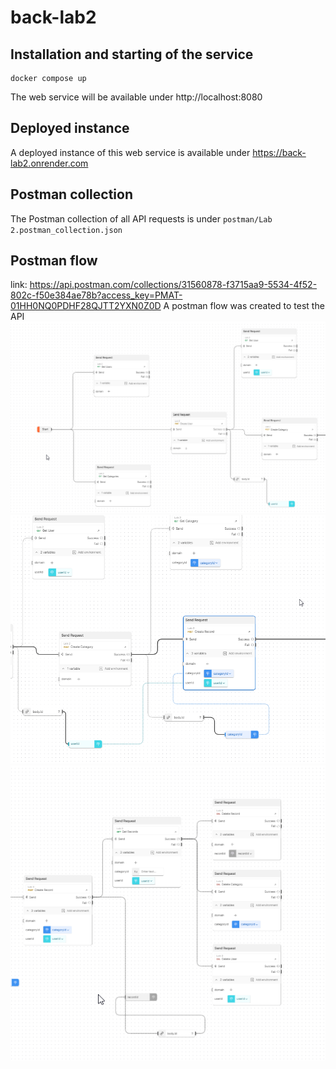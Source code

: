 # back-lab2

## Installation and starting of the service

    docker compose up

The web service will be available under http://localhost:8080

## Deployed instance 

A deployed instance of this web service is available under https://back-lab2.onrender.com


## Postman collection
The Postman collection of all API requests is under `postman/Lab 2.postman_collection.json`

## Postman flow
link: https://api.postman.com/collections/31560878-f3715aa9-5534-4f52-802c-f50e384ae78b?access_key=PMAT-01HH0NQ0PDHF28QJTT2YXN0Z0D
A postman flow was created to test the API
![img.png](postman/img.png)
![img2.png](postman/img2.png)
![img3.png](postman/img3.png)
